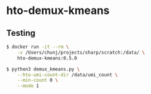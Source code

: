# hto-demux-kmeans

## Testing

```bash
$ docker run -it --rm \
    -v /Users/chunj/projects/sharp/scratch:/data/ \
    hto-demux-kmeans:0.5.0
```

```bash
$ python3 demux_kmeans.py \
    --hto-umi-count-dir /data/umi_count \
    --min-count 0 \
    --mode 1
```
